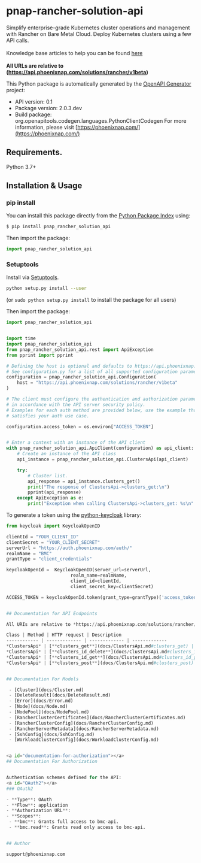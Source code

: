 # pnap-rancher-solution-api
Simplify enterprise-grade Kubernetes cluster operations and management with Rancher on Bare Metal Cloud.
Deploy Kubernetes clusters using a few API calls.<br>
<br>
<span class='pnap-api-knowledge-base-link'>
Knowledge base articles to help you can be found
<a href='https://phoenixnap.com/kb/rancher-bmc-integration-kubernetes' target='_blank'>here</a>
</span><br>
<br>
<b>All URLs are relative to (https://api.phoenixnap.com/solutions/rancher/v1beta)</b>


This Python package is automatically generated by the [OpenAPI Generator](https://openapi-generator.tech) project:

- API version: 0.1
- Package version: 2.0.3.dev
- Build package: org.openapitools.codegen.languages.PythonClientCodegen
For more information, please visit [https://phoenixnap.com/](https://phoenixnap.com/)

## Requirements.

Python 3.7+

## Installation & Usage
### pip install

You can install this package directly from the [Python Package Index](https://pypi.org/) using:

```sh
$ pip install pnap_rancher_solution_api
```

Then import the package:
```python
import pnap_rancher_solution_api
```

### Setuptools

Install via [Setuptools](http://pypi.python.org/pypi/setuptools).

```sh
python setup.py install --user
```
(or `sudo python setup.py install` to install the package for all users)

Then import the package:
```python
import pnap_rancher_solution_api
```

```python

import time
import pnap_rancher_solution_api
from pnap_rancher_solution_api.rest import ApiException
from pprint import pprint

# Defining the host is optional and defaults to https://api.phoenixnap.com/solutions/rancher/v1beta
# See configuration.py for a list of all supported configuration parameters.
configuration = pnap_rancher_solution_api.Configuration(
    host = "https://api.phoenixnap.com/solutions/rancher/v1beta"
)

# The client must configure the authentication and authorization parameters
# in accordance with the API server security policy.
# Examples for each auth method are provided below, use the example that
# satisfies your auth use case.

configuration.access_token = os.environ["ACCESS_TOKEN"]


# Enter a context with an instance of the API client
with pnap_rancher_solution_api.ApiClient(configuration) as api_client:
    # Create an instance of the API class
    api_instance = pnap_rancher_solution_api.ClustersApi(api_client)

    try:
        # Cluster list.
        api_response = api_instance.clusters_get()
        print("The response of ClustersApi->clusters_get:\n")
        pprint(api_response)
    except ApiException as e:
        print("Exception when calling ClustersApi->clusters_get: %s\n" % e)

```

To generate a token using the [python-keycloak](https://pypi.org/project/python-keycloak/) library:
```python
from keycloak import KeycloakOpenID

clientId = "YOUR_CLIENT_ID"
clientSecret = "YOUR_CLIENT_SECRET"
serverUrl = "https://auth.phoenixnap.com/auth/"
realmName = "BMC"
grantType = "client_credentials"

keycloakOpenId =  KeycloakOpenID(server_url=serverUrl,
                        realm_name=realmName,
                        client_id=clientId,
                        client_secret_key=clientSecret)

ACCESS_TOKEN = keycloakOpenId.token(grant_type=grantType)['access_token']


## Documentation for API Endpoints

All URIs are relative to *https://api.phoenixnap.com/solutions/rancher/v1beta*

Class | Method | HTTP request | Description
------------ | ------------- | ------------- | -------------
*ClustersApi* | [**clusters_get**](docs/ClustersApi.md#clusters_get) | **GET** /clusters | Cluster list.
*ClustersApi* | [**clusters_id_delete**](docs/ClustersApi.md#clusters_id_delete) | **DELETE** /clusters/{id} | Delete a cluster.
*ClustersApi* | [**clusters_id_get**](docs/ClustersApi.md#clusters_id_get) | **GET** /clusters/{id} | Retrieve a Cluster
*ClustersApi* | [**clusters_post**](docs/ClustersApi.md#clusters_post) | **POST** /clusters | Create a Rancher Server Deployment.


## Documentation For Models

 - [Cluster](docs/Cluster.md)
 - [DeleteResult](docs/DeleteResult.md)
 - [Error](docs/Error.md)
 - [Node](docs/Node.md)
 - [NodePool](docs/NodePool.md)
 - [RancherClusterCertificates](docs/RancherClusterCertificates.md)
 - [RancherClusterConfig](docs/RancherClusterConfig.md)
 - [RancherServerMetadata](docs/RancherServerMetadata.md)
 - [SshConfig](docs/SshConfig.md)
 - [WorkloadClusterConfig](docs/WorkloadClusterConfig.md)


<a id="documentation-for-authorization"></a>
## Documentation For Authorization


Authentication schemes defined for the API:
<a id="OAuth2"></a>
### OAuth2

- **Type**: OAuth
- **Flow**: application
- **Authorization URL**: 
- **Scopes**: 
 - **bmc**: Grants full access to bmc-api.
 - **bmc.read**: Grants read only access to bmc-api.


## Author

support@phoenixnap.com

